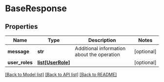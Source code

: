# BaseResponse

## Properties
Name | Type | Description | Notes
------------ | ------------- | ------------- | -------------
**message** | **str** | Additional information about the operation | [optional] 
**user_roles** | [**list[UserRole]**](UserRole.md) |  | [optional] 

[[Back to Model list]](../README.md#documentation-for-models) [[Back to API list]](../README.md#documentation-for-api-endpoints) [[Back to README]](../README.md)

